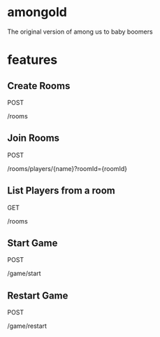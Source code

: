 # amongold
The original version of among us to baby boomers



# features

## Create Rooms

POST

/rooms

## Join Rooms

POST

/rooms/players/{name}?roomId={roomId}

## List Players from a room

GET

/rooms

## Start Game

POST

/game/start

## Restart Game

POST

/game/restart
